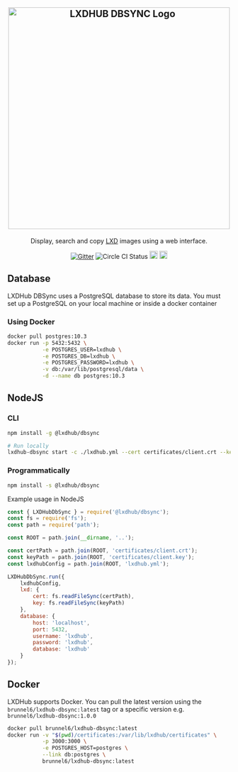 <h2 align="center">
    <img src="https://i.imgur.com/RGCZZjl.png" alt="LXDHUB DBSYNC Logo" width="500" />
</h2>

 <p align="center">Display, search and copy <a href="https://linuxcontainers.org/lxd/" target="blank">LXD</a> images using a web interface. </p>

 <p align="center">
  <a href="https://gitter.im/Roche/lxdhub?utm_source=badge&utm_medium=badge&utm_campaign=pr-badge&utm_content=body_badge"><img src="https://badges.gitter.im/Roche/lxdhub.svg" alt="Gitter" /></a>
  <img src="https://circleci.com/gh/Roche/lxdhub.png?circle-token=f41c49274b61c18d8a5867ab9d49b9f27a2227aa&style=shield" alt="Circle CI Status">
  <a href="https://www.npmjs.com/package/@lxdhub/dbsync"><img src="https://badge.fury.io/js/%40lxdhub%2Fdbsync.svg"   alt="npm version" height="18"></a>
  <a href="https://www.npmjs.com/package/@lxdhub/dbsync">
    <img src="https://img.shields.io/npm/dt/@lxdhub%2Fdbsync.svg" alt="npm downloads" height="18">
  </a>
 </p>

## Database

LXDHub DBSync uses a PostgreSQL database to store its data.
You must set up a PostgreSQL on your local machine or inside a docker container

### Using Docker

```bash
docker pull postgres:10.3
docker run -p 5432:5432 \
           -e POSTGRES_USER=lxdhub \
           -e POSTGRES_DB=lxdhub \
           -e POSTGRES_PASSWORD=lxdhub \
           -v db:/var/lib/postgresql/data \
           -d --name db postgres:10.3
```

## NodeJS

### CLI

```bash
npm install -g @lxdhub/dbsync

# Run locally
lxdhub-dbsync start -c ./lxdhub.yml --cert certificates/client.crt --key certificates/client.key
```

### Programmatically

```bash
npm install -s @lxdhub/dbsync
```

Example usage in NodeJS

```javascript
const { LXDHubDbSync } = require('@lxdhub/dbsync');
const fs = require('fs');
const path = require('path');

const ROOT = path.join(__dirname, '..');

const certPath = path.join(ROOT, 'certificates/client.crt');
const keyPath = path.join(ROOT, 'certificates/client.key');
const lxdhubConfig = path.join(ROOT, 'lxdhub.yml');

LXDHubDbSync.run({
    lxdhubConfig,
    lxd: {
        cert: fs.readFileSync(certPath),
        key: fs.readFileSync(keyPath)
    },
    database: {
        host: 'localhost',
        port: 5432,
        username: 'lxdhub',
        password: 'lxdhub',
        database: 'lxdhub'
    }
});

```

## Docker

LXDHub supports Docker. You can pull the latest version using the `brunnel6/lxdhub-dbsync:latest` tag
or a specific version e.g. `brunnel6/lxdhub-dbsync:1.0.0`

```bash
docker pull brunnel6/lxdhub-dbsync:latest
docker run -v "$(pwd)/certificates:/var/lib/lxdhub/certificates" \
           -p 3000:3000 \
           -e POSTGRES_HOST=postgres \
           --link db:postgres \
           brunnel6/lxdhub-dbsync:latest
```

